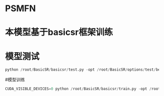 # PSMFN
# 本模型基于basicsr框架训练
# 模型测试
```python  
python /root/BasicSR/basicsr/test.py -opt /root/BasicSR/options/test/benchmark_PSMFN_x4.yml 
```
#模型训练
```python  
CUDA_VISIBLE_DEVICES=0 python /root/BasicSR/basicsr/train.py -opt /root/BasicSR/options/train/trainPSMFN_x4.yml
```

